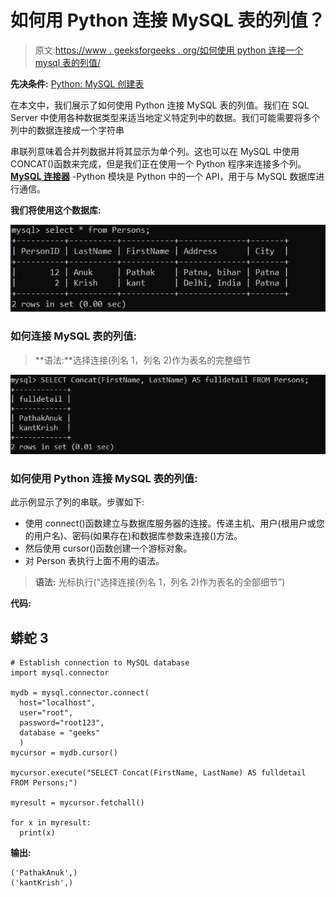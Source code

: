 # 如何用 Python 连接 MySQL 表的列值？

> 原文:[https://www . geeksforgeeks . org/如何使用 python 连接一个 mysql 表的列值/](https://www.geeksforgeeks.org/how-to-concatenate-column-values-of-a-mysql-table-using-python/)

**先决条件:** [Python: MySQL 创建表](https://www.geeksforgeeks.org/python-mysql-create-table/)

在本文中，我们展示了如何使用 Python 连接 MySQL 表的列值。我们在 SQL Server 中使用各种数据类型来适当地定义特定列中的数据。我们可能需要将多个列中的数据连接成一个字符串

串联列意味着合并列数据并将其显示为单个列。这也可以在 MySQL 中使用 CONCAT()函数来完成，但是我们正在使用一个 Python 程序来连接多个列。 [**MySQL 连接器**](https://www.geeksforgeeks.org/mysql-connector-python-module-in-python/) -Python 模块是 Python 中的一个 API，用于与 MySQL 数据库进行通信。

**我们将使用这个数据库:**

![](img/0052c145f11f3e1e5ad3fe199f230bb4.png)

### 如何连接 MySQL 表的列值:

> **语法:**选择连接(列名 1，列名 2)作为表名的完整细节

![](img/08921a467a5e8b2ea532b5e72deaf1f1.png)

### 如何使用 Python 连接 MySQL 表的列值:

此示例显示了列的串联。步骤如下:

*   使用 connect()函数建立与数据库服务器的连接。传递主机、用户(根用户或您的用户名)、密码(如果存在)和数据库参数来连接()方法。
*   然后使用 cursor()函数创建一个游标对象。
*   对 Person 表执行上面不用的语法。

> **语法:**
> 光标执行(“选择连接(列名 1，列名 2)作为表名的全部细节”)

**代码:**

## 蟒蛇 3

```
# Establish connection to MySQL database
import mysql.connector

mydb = mysql.connector.connect(
  host="localhost",
  user="root",
  password="root123",
  database = "geeks"
  )
mycursor = mydb.cursor()

mycursor.execute("SELECT Concat(FirstName, LastName) AS fulldetail FROM Persons;")

myresult = mycursor.fetchall()

for x in myresult:
  print(x)
```

**输出:**

```
('PathakAnuk',)
('kantKrish',)
```